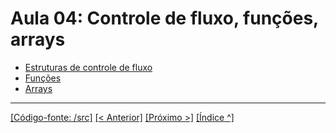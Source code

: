 # Aula 04: Controle de fluxo, funções, arrays 

- [Estruturas de controle de fluxo](../../cpp/1_06_control_flow_idx.md)
- [Funções](../../cpp/1_12_functions_idx.md)
- [Arrays](../../cpp/1_10_arrays_idx.md)





___
[[Código-fonte: /src]](./src)   [[< Anterior]](../aula03/aula03.md) [[Próximo >]](../aula05/aula05.md)  [[Índice ^]](../index.md)


